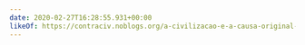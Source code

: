 ```yaml
---
date: 2020-02-27T16:28:55.931+00:00
likeOf: https://contraciv.noblogs.org/a-civilizacao-e-a-causa-original-do-ecocidio/
---
```


